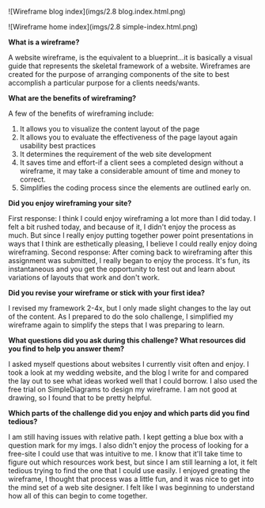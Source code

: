 ![Wireframe blog index](imgs/2.8 blog.index.html.png)

![Wireframe home index](imgs/2.8 simple-index.html.png)

<!--![Wireframe home index](imgs/updated_wireframe-index.jpg)-->

<!--![Wireframe home index](imgs/updated_wireframe-blog-index.jpg)-->

<b>What is a wireframe?</b>

A website wireframe, is the equivalent to a blueprint...it is basically a visual guide that represents the skeletal framework of a website. Wireframes are created for the purpose of arranging components of the site to best accomplish a particular purpose for a clients needs/wants.

<b>What are the benefits of wireframing?</b>

A few of the benefits of wireframing include:

1. It allows you to visualize the content layout of the page
2. It allows you to evaluate the effectiveness of the page layout again usability best practices
3. It determines the requirement of the web site development
4. It saves time and effort-if a client sees a completed design without a wireframe, it may take a considerable amount of time and money to correct.
5. Simplifies the coding process since the elements are outlined early on.

<b>Did you enjoy wireframing your site?</b>

First response: I think I could enjoy wireframing a lot more than I did today. I felt a bit rushed today, and because of it, I didn't enjoy the process as much. But since I really enjoy putting together power point presentations in ways that I think are esthetically pleasing, I believe I could really enjoy doing wireframing. Second response: After coming back to wireframing after this assignment was submitted, I really began to enjoy the process. It's fun, its instantaneous and you get the opportunity to test out and learn about variations of layouts that work and don't work.

<b>Did you revise your wireframe or stick with your first idea?</b>

I revised my framework 2-4x, but I only made slight changes to the lay out of the content. As I prepared to do the solo challenge, I simplified my wireframe again to simplify the steps that I was preparing to learn.

<b>What questions did you ask during this challenge? What resources did you find to help you answer them? </b>

I asked myself questions about websites I currently visit often and enjoy. I took a look at my wedding website, and the blog I write for and compared the lay out to see what ideas worked well that I could borrow. I also used the free trial on SimpleDiagrams to design my wireframe. I am not good at drawing, so I found that to be pretty helpful.

<b>Which parts of the challenge did you enjoy and which parts did you find tedious? </b>

I am still having issues with relative path. I kept getting a blue box with a question mark for my imgs. I also didn't enjoy the process of looking for a free-site I could use that was intuitive to me. I know that it'll take time to figure out which resources work best, but since I am still learning a lot, it felt tedious trying to find the one that I could use easily. I enjoyed greating the wireframe, I thought that process was a little fun, and it was nice to get into the mind set of a web site designer. I felt like I was beginning to understand how all of this can begin to come together.
